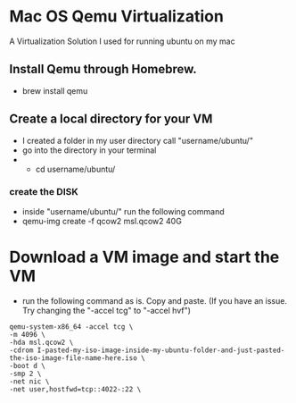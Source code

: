 # Mac OS Qemu Virtualization
A Virtualization Solution I used for running ubuntu on my mac

## Install Qemu through Homebrew.
- brew install qemu

## Create a local directory for your VM
* I created a folder in my user directory call "username/ubuntu/"
* go into the directory in your terminal
* * cd username/ubuntu/

### create the DISK
- inside "username/ubuntu/" run the following command
- qemu-img create -f qcow2 msl.qcow2 40G

# Download a VM image and start the VM
- run the following command as is. Copy and paste. (If you have an issue. Try changing the "-accel tcg" to "-accel hvf")
```
qemu-system-x86_64 -accel tcg \
-m 4096 \
-hda msl.qcow2 \
-cdrom I-pasted-my-iso-image-inside-my-ubuntu-folder-and-just-pasted-the-iso-image-file-name-here.iso \
-boot d \
-smp 2 \
-net nic \
-net user,hostfwd=tcp::4022-:22 \
```
